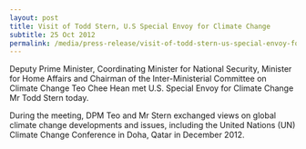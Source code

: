 ```yaml
---
layout: post
title: Visit of Todd Stern, U.S Special Envoy for Climate Change
subtitle: 25 Oct 2012
permalink: /media/press-release/visit-of-todd-stern-us-special-envoy-for-climate-change-25-october-2012
---
```


Deputy Prime Minister, Coordinating Minister for National Security, Minister for Home Affairs and Chairman of the Inter-Ministerial Committee on Climate Change Teo Chee Hean met U.S. Special Envoy for Climate Change Mr Todd Stern today.

During the meeting, DPM Teo and Mr Stern exchanged views on global climate change developments and issues, including the United Nations (UN) Climate Change Conference in Doha, Qatar in December 2012.
